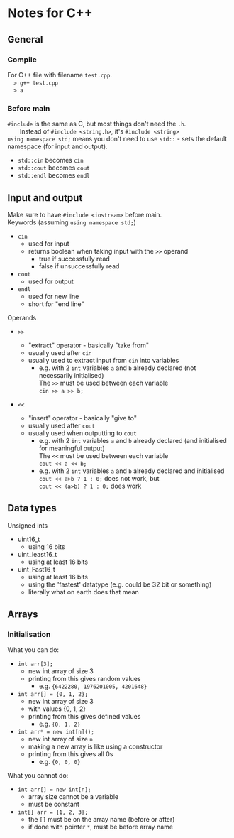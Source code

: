 <!--
Markdown notes: https://www.w3schools.io/file/markdown-introduction/
C notes: https://www.educba.com/software-development/software-development-tutorials/c-tutorial/
-->
# Notes for C++
## General
### Compile
For C++ file with filename `test.cpp`.\
&ensp;&ensp;`> g++ test.cpp`\
&ensp;&ensp;`> a`

### Before main
`#include` is the same as C, but most things don't need the `.h`.\
&ensp;&ensp;&ensp;&ensp;Instead of `#include <string.h>`, it's `#include <string>`\
`using namespace std;` means you don't need to use `std::` - sets the default namespace (for input and output).
- `std::cin` becomes `cin`
- `std::cout` becomes `cout`
- `std::endl` becomes `endl`

## Input and output
Make sure to have `#include <iostream>` before main.\
Keywords (assuming `using namespace std;`)
- `cin`
    * used for input
    * returns boolean when taking input with the `>>` operand
        - true if successfully read
        - false if unsuccessfully read
- `cout`
    * used for output
- `endl`
    * used for new line
    * short for "end line"

Operands
- `>>`
    * "extract" operator - basically "take from"
    * usually used after `cin`
    * usually used to extract input from `cin` into variables
        - e.g. with 2 `int` variables `a` and `b` already declared (not necessarily initialised)\
        The `>>` must be used between each variable\
        `cin >> a >> b;`

- `<<`
    * "insert" operator - basically "give to"
    * usually used after `cout`
    * usually used when outputting to `cout`
        - e.g. with 2 `int` variables `a` and `b` already declared (and initialised for meaningful output)\
        The `<<` must be used between each variable\
        `cout << a << b;`
        - e.g. with 2 `int` variables `a` and `b` already declared and initialised\
        `cout << a>b ? 1 : 0;` does not work, but\
        `cout << (a>b) ? 1 : 0;` does work

## Data types
Unsigned ints
- uint16_t
    * using 16 bits
- uint_least16_t
    * using at least 16 bits
- uint_Fast16_t
    * using at least 16 bits
    * using the 'fastest' datatype (e.g. could be 32 bit or something)
    * literally what on earth does that mean

## Arrays
### Initialisation
What you can do:
- `int arr[3];`
    * new int array of size 3
    * printing from this gives random values
        - e.g. `{6422280, 1976201005, 4201648}`
- `int arr[] = {0, 1, 2};`
    * new int array of size 3
    * with values {0, 1, 2}
    * printing from this gives defined values
        - e.g. `{0, 1, 2}`
- `int arr* = new int[n]();`
    * new int array of size `n`
    * making a new array is like using a constructor
    * printing from this gives all 0s
        - e.g. `{0, 0, 0}`

What you cannot do:
- `int arr[] = new int[n];`
    * array size cannot be a variable
    * must be constant
- `int[] arr = {1, 2, 3};`
    * the `[]` must be on the array name (before or after)
    * if done with pointer `*`, must be before array name